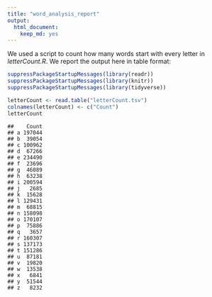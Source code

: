 ```yaml
---
title: "word_analysis_report"
output:
  html_document:
    keep_md: yes
---
```


We used a script to count how many words start with every letter in *letterCount.R*. We report the output here in table format:


```r
suppressPackageStartupMessages(library(readr))
suppressPackageStartupMessages(library(knitr))
suppressPackageStartupMessages(library(tidyverse))
```


```r
letterCount <- read.table("letterCount.tsv")
colnames(letterCount) <- c("Count")
letterCount
```

```
##    Count
## a 197044
## b  39054
## c 100962
## d  67266
## e 234490
## f  23696
## g  46089
## h  63238
## i 200594
## j   2685
## k  15628
## l 129431
## m  68815
## n 158098
## o 170107
## p  75886
## q   3657
## r 160307
## s 137173
## t 151286
## u  87181
## v  19820
## w  13538
## x   6841
## y  51544
## z   8232
```
